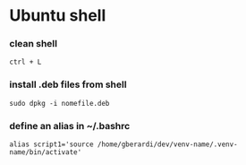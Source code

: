 # Ubuntu shell

### clean shell
```
ctrl + L
```

### install .deb files from shell
```
sudo dpkg -i nomefile.deb
```

### define an alias in ~/.bashrc
```
alias script1='source /home/gberardi/dev/venv-name/.venv-name/bin/activate'
```
